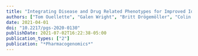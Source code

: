 ```yaml
---
title: "Integrating Disease and Drug Related Phenotypes for Improved Identification of Pharmacogenomic Variants"
authors: ["Tom Ouellette", "Galen Wright", "Britt Drögemöller", "Colin Ross", "Bruce Carleton"]
date: 2021-04-01
doi: "10.2217/pgs-2020-0130"
publishDate: 2021-07-02T16:22:38-05:00
publication_types: ["2"]
publication: "*Pharmacogenomics*"
---
```

